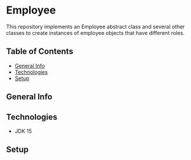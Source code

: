 # Employee
This repository implements an Employee abstract class and several other classes to create instances of employee objects that have different roles. 

## Table of Contents
* [General Info](#general-info)
* [Technologies](#technologies)
* [Setup](#Setup)

## General Info


## Technologies
* JDK 15

## Setup

